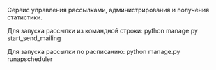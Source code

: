 Cервис управления рассылками, администрирования и получения статистики.

Для запуска рассылки из командной строки:
python manage.py start_send_mailing

Для запуска рассылки по расписанию:
python manage.py runapscheduler

